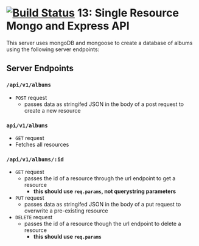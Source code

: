 [![Build Status](https://travis-ci.com/stariel/13-object-relational-mapping.svg?branch=master)](https://travis-ci.com/stariel/13-object-relational-mapping)
 13: Single Resource Mongo and Express API
===

This server uses mongoDB and mongoose to create a database of albums using the following server endpoints:

## Server Endpoints
### `/api/v1/albums`
* `POST` request
  * passes data as stringifed JSON in the body of a post request to create a new resource
### `api/v1/albums`
* `GET` request
* Fetches all resources
### `/api/v1/albums/:id`
* `GET` request
  * passes the id of a resource through the url endpoint to get a resource
    * **this should use `req.params`, not querystring parameters**
* `PUT` request
  * passes data as stringifed JSON in the body of a put request to overwrite a pre-existing resource
* `DELETE` request
  * passes the id of a resource though the url endpoint to delete a resource
    * **this should use `req.params`**
